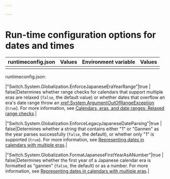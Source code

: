 ```yaml
---

---
```

# Run-time configuration options for dates and times

| runtimeconfig.json | Values | Environment variable | Values |
| - | - | - | - |
| | |

runtimeconfig.json:

|"Switch.System.Globalization.EnforceJapaneseEraYearRange"|true &#124; false|Determines whether range checks for calendars that support multiple eras are relaxed (`false`, the default value) or whether dates that overflow an era's date range throw an <xref:System.ArgumentOutOfRangeException> (`true`). For more information, see [Calendars, eras, and date ranges: Relaxed range checks](../../standard/datetime/working-with-calendars.md#calendars-eras-and-date-ranges-relaxed-range-checks).|

|"Switch.System.Globalization.EnforceLegacyJapaneseDateParsing"|true &#124; false|Determines whether a string that contains either "1" or "Gannen" as the year parses successfully (`false`, the default), or whether only "1" is supported (`true`). For more information, see [Representing dates in calendars with multiple eras](../../standard/datetime/working-with-calendars.md#representing-dates-in-calendars-with-multiple-eras).|

|"Switch.System.Globalization.FormatJapaneseFirstYearAsANumber"|true &#124; false|Determines whether the first year of a Japanese calendar era is formatted as "gannen" (`false`, the default) or as a number. For more information, see [Representing dates in calendars with multiple eras](../../standard/datetime/working-with-calendars.md#representing-dates-in-calendars-with-multiple-eras).|
